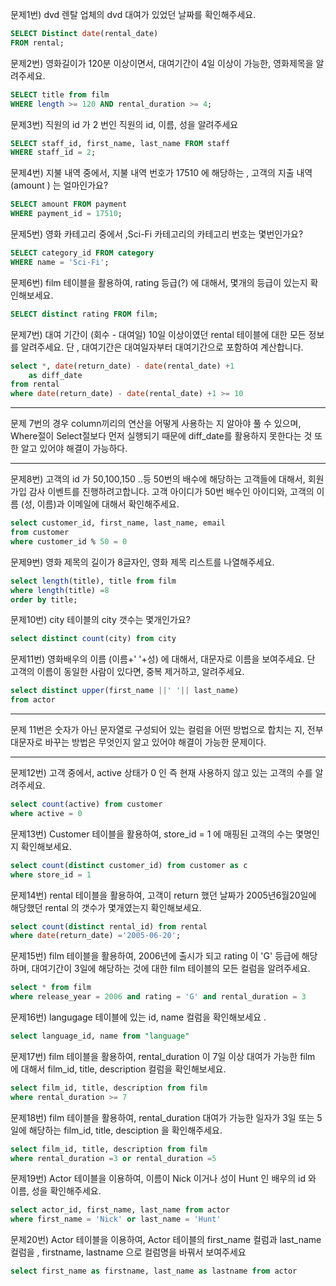 문제1번) dvd 렌탈 업체의  dvd 대여가 있었던 날짜를 확인해주세요.

```SQL
SELECT Distinct date(rental_date)
FROM rental;
```

문제2번) 영화길이가 120분 이상이면서, 대여기간이 4일 이상이 가능한, 영화제목을 알려주세요.
```SQL
SELECT title from film
WHERE length >= 120 AND rental_duration >= 4; 
```
문제3번) 직원의 id 가 2 번인  직원의  id, 이름, 성을 알려주세요
```SQL
SELECT staff_id, first_name, last_name FROM staff
WHERE staff_id = 2;
```
문제4번) 지불 내역 중에서,   지불 내역 번호가 17510 에 해당하는  ,  고객의 지출 내역 (amount ) 는 얼마인가요?
```SQL
SELECT amount FROM payment 
WHERE payment_id = 17510;
```
문제5번) 영화 카테고리 중에서 ,Sci-Fi  카테고리의  카테고리 번호는 몇번인가요?
```SQL
SELECT category_id FROM category
WHERE name = 'Sci-Fi';
```
문제6번) film 테이블을 활용하여, rating  등급(?) 에 대해서, 몇개의 등급이 있는지 확인해보세요.
```SQL
SELECT distinct rating FROM film;
```
문제7번) 대여 기간이 (회수 - 대여일) 10일 이상이였던 rental 테이블에 대한 모든 정보를 알려주세요.
단 , 대여기간은  대여일자부터 대여기간으로 포함하여 계산합니다.
```SQL
select *, date(return_date) - date(rental_date) +1 
	as diff_date 
from rental
where date(return_date) - date(rental_date) +1 >= 10
```

***
문제 7번의 경우 column끼리의 연산을 어떻게 사용하는 지 알아야 풀 수 있으며, Where절이 Select절보다 먼저 실행되기 때문에 diff_date를 활용하지 못한다는 것 또한 알고 있어야 해결이 가능하다.
***
문제8번) 고객의 id 가  50,100,150 ..등 50번의 배수에 해당하는 고객들에 대해서,
회원 가입 감사 이벤트를 진행하려고합니다.
고객 아이디가 50번 배수인 아이디와, 고객의 이름 (성, 이름)과 이메일에 대해서
확인해주세요.
```SQL
select customer_id, first_name, last_name, email 
from customer
where customer_id % 50 = 0
```
문제9번) 영화 제목의 길이가 8글자인, 영화 제목 리스트를 나열해주세요.
```SQL
select length(title), title from film
where length(title) =8
order by title;
```
문제10번)	city 테이블의 city 갯수는 몇개인가요?
```SQL
select distinct count(city) from city
```
문제11번)	영화배우의 이름 (이름+' '+성) 에 대해서,  대문자로 이름을 보여주세요.  단 고객의 이름이 동일한 사람이 있다면,  중복 제거하고, 알려주세요.
```SQL
select distinct upper(first_name ||' '|| last_name)
from actor
```
***
문제 11번은 숫자가 아닌 문자열로 구성되어 있는 컬럼을 어떤 방법으로 합치는 지,
전부 대문자로 바꾸는 방법은 무엇인지 알고 있어야 해결이 가능한 문제이다.
***
문제12번)	고객 중에서,  active 상태가 0 인 즉 현재 사용하지 않고 있는 고객의 수를 알려주세요.
```SQL
select count(active) from customer
where active = 0
```
문제13번)	Customer 테이블을 활용하여,  store_id = 1 에 매핑된  고객의 수는 몇명인지 확인해보세요.
```SQL
select count(distinct customer_id) from customer as c
where store_id = 1
```
문제14번)	rental 테이블을 활용하여,  고객이 return 했던 날짜가 2005년6월20일에 해당했던 rental 의 갯수가 몇개였는지 확인해보세요.
```SQL
select count(distinct rental_id) from rental
where date(return_date) ='2005-06-20';
```
문제15번)	film 테이블을 활용하여, 2006년에 출시가 되고 rating 이 'G' 등급에 해당하며, 대여기간이 3일에 해당하는  것에 대한 film 테이블의 모든 컬럼을 알려주세요.
```SQL
select * from film
where release_year = 2006 and rating = 'G' and rental_duration = 3
```
문제16번)	langugage 테이블에 있는 id, name 컬럼을 확인해보세요 .
```SQL
select language_id, name from "language"
```
문제17번)	film 테이블을 활용하여,  rental_duration 이  7일 이상 대여가 가능한  film 에 대해서  film_id,   title,  description 컬럼을 확인해보세요.
```SQL
select film_id, title, description from film
where rental_duration >= 7
```
문제18번)	film 테이블을 활용하여,  rental_duration   대여가 가능한 일자가 3일 또는 5일에 해당하는  film_id,  title, desciption 을 확인해주세요.
```SQL
select film_id, title, description from film
where rental_duration =3 or rental_duration =5
```
문제19번)	Actor 테이블을 이용하여,  이름이 Nick 이거나  성이 Hunt 인  배우의  id 와  이름, 성을 확인해주세요.
```SQL
select actor_id, first_name, last_name from actor 
where first_name = 'Nick' or last_name = 'Hunt'
```
문제20번)	Actor 테이블을 이용하여, Actor 테이블의  first_name 컬럼과 last_name 컬럼을 , firstname, lastname 으로 컬럼명을 바꿔서 보여주세요
```SQL
select first_name as firstname, last_name as lastname from actor
```